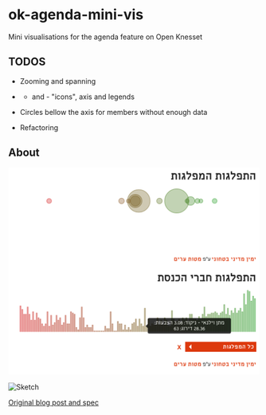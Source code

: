 ok-agenda-mini-vis
==================

Mini visualisations for the agenda feature on Open Knesset

## TODOS

* Zooming and spanning

* + and - "icons", axis and legends

* Circles bellow the axis for members without enough data

* Refactoring

## About

![Screenshot](https://github.com/yaninelbi/ok-agenda-mini-vis/blob/master/screen.png?raw=true "Screenshot")

![Sketch](http://www.hasadna.org.il/wp-content/uploads/2012/10/oknesset-agenda-widget-sketch-2.png "Optional title")

[Original blog post and spec](http://www.hasadna.org.il/%D7%9B%D7%A0%D7%A1%D7%AA-%D7%A4%D7%AA%D7%95%D7%97%D7%94/%D7%A4%D7%99%D7%AA%D7%95%D7%97-%D7%95%D7%99%D7%93%D7%92%D7%98-%D7%94%D7%90%D7%92%D7%A0%D7%93%D7%95%D7%AA-%D7%91%D7%AA%D7%A9%D7%9C%D7%95%D7%9D-%D7%9E%D7%9C%D7%90-%D7%94%D7%A6%D7%A2%D7%95%D7%AA/) 
